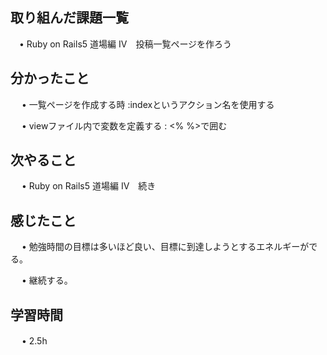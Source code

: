 ## 取り組んだ課題一覧
    
 　• Ruby on Rails5 道場編 IV　投稿一覧ページを作ろう

## 分かったこと
　 • 一覧ページを作成する時 :indexというアクション名を使用する

　 • viewファイル内で変数を定義する : <% %>で囲む

## 次やること　

　 • Ruby on Rails5 道場編 IV　続き


## 感じたこと

     
　 • 勉強時間の目標は多いほど良い、目標に到達しようとするエネルギーがでる。



　 • 継続する。
　


## 学習時間
　 • 2.5h
